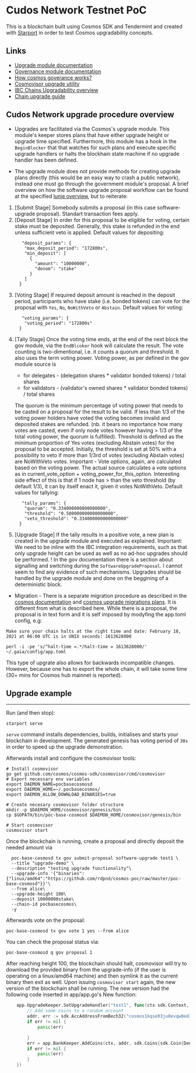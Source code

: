 # Cudos Network Testnet PoC

This is a blockchain built using Cosmos SDK and Tendermint and created with [Starport](https://github.com/tendermint/starport) in order to test Cosmos upgradability concepts.

## Links

 * [Upgrade module documentation](https://docs.cosmos.network/v0.42/modules/upgrade/)
 * [Governance module documentation](https://docs.cosmos.network/v0.42/modules/gov/)
 * [How cosmos goverance works?](https://lunie.io/guides/how-cosmos-governance-works/)
 * [Cosmovisor upgrade utility](https://github.com/cosmos/cosmos-sdk/tree/master/cosmovisor)
 * [IBC Chains Upgradability overview](https://docs.cosmos.network/master/ibc/upgrades/quick-guide.html)
 * [Chain upgrade guide](https://docs.cosmos.network/v0.42/migrations/chain-upgrade-guide-040.html)


## Cudos Network upgrade procedure overview

* Upgrades are facilitated via the Cosmos's upgrade module. This module's keeper stores plans that have either upgrade height or upgrade time specified. Furthermore, this module has a hook in the `BeginBlocker` that that watches for such plans and execute specific upgrade handlers or halts the blockhain state machine if no upgrade handler has been defined.

* The upgrade module does not provide methods for creating upgrade plans directly (this would be an easy way to crash a public network), instead one must go through the government module's proposal. A brief overview on how the software upgrade proposal workflow can be found at the specified [lunie overview](https://lunie.io/guides/how-cosmos-governance-works/), but to reiterate:
1. [Submit Stage] Somebody submits a proposal (in this case software-upgrade proposal). Standart transaction fees apply.
2. [Deposit Stage] In order for this proposal to be eligible for voting, certain stake must be deposited. Generally, this stake is refunded in the end unless sufficient veto is applied. Default values for depositing:
 ```
       "deposit_params": {
        "max_deposit_period": "172800s",
        "min_deposit": [
          {
            "amount": "10000000",
            "denom": "stake"
          }
        ]
      }
``` 
3. [Voting Stage] If required deposit amount is reached in the deposit period, participants who have stake (i.e. bonded tokens) can vote for the proposal with `Yes`, `No`, `NoWithVeto` or `Abstain`.
   Default values for voting:
 ```
       "voting_params": {
        "voting_period": "172800s"
      }
```
4. [Tally Stage] Once the voting time ends, at the end of the next block the gov module, via the `EndBlcoker` hook will calculate the result. The vote counting is two-dimentional, i.e. it counts a quorum and threshold. It also uses the term voting power. Voting power, as per defined in the gov module source is
   - for delegates - (delegation shares * validator bonded tokens) / total shares
   - for validators - (validator's owned shares * validator bonded tokens) / total shares
  
   The quorum is the minimum percentage of voting power that needs to be casted on a proposal for the result to be valid. If less than 1/3 of the voting power holders have voted the voting becomes invalid and deposited stakes are refunded. (nb. it bears no importance how many votes are casted, even if only node votes however having > 1/3 of the total voting power, the quorum is fulfilled).
  Threshold is defined as the minimum proportion of Yes votes (excluding Abstain votes) for the proposal to be accepted. Initially, the threshold is set at 50% with a possibility to veto if more than 1/3rd of votes (excluding Abstain votes) are NoWithVeto votes. Important - Vote options, again, are calculated based on the voting power. The actual source calculates a vote options as in current_vote_option + voting_power_for_this_option. Interesting side effect of this is that if 1 node has > than the veto threshold (by default 1/3), it can by itself enact it, given it votes NoWithVeto.
  Default values for tallying:
 ```
       "tally_params": {
        "quorum": "0.334000000000000000",
        "threshold": "0.500000000000000000",
        "veto_threshold": "0.334000000000000000"
      }
 ```
5. [Upgrade Stage] If the tally results in a positive vote, a new plan is created in the upgrade module and executed as explained. Important: We need to be inline with the IBC integration requirements, such as that only upgrade height can be used as well as no ad-hoc upgrades should be performed.
   ! In the gov documentation there is a section about signalling and switching during the `SoftwareUpgradeProposal`. I cannot seem to find any evidence of such mechanisms. Upgrades should be handled by the upgrade module and done on the beggining of a deterministic block.

* Migration - There is a separate migration procedure as described in the [cosmos documentation](https://docs.cosmos.network/v0.42/migrations/chain-upgrade-guide-040.html) and [cosmos upgrade migrations plans](https://github.com/cosmos/gaia/blob/main/docs/migration/cosmoshub-3.md#upgrade-procedure). It is different from what is described here. While there is a proposal, the proposal is in text form and it is self imposed by modyfing the app.toml config, e.g:
 ```
 Make sure your chain halts at the right time and date: February 18, 2021 at 06:00 UTC is in UNIX seconds: 1613628000

perl -i -pe 's/^halt-time =.*/halt-time = 1613628000/' ~/.gaia/config/app.toml
```
This type of upgrate also allows for backwards incompatible changes. However, because one has to export the whole chain, it will take some time (30+ mins for Cosmos hub mainnet is reported).

## Upgrade example

---

Run (and then stop):
```
starport serve
```

`serve` command installs dependencies, builds, initialises and starts your blockchain in development. The generated genesis has voting period of `30s` in order to speed up the upgrade demonstration.

Afterwards install and configure the cosmovisor tools:
```
# Install cosmovisor
go get github.com/cosmos/cosmos-sdk/cosmovisor/cmd/cosmovisor
# Export necessary env variables
export DAEMON_NAME=pocbasecosmosd
export DAEMON_HOME=~/.pocbasecosmos/
export DAEMON_ALLOW_DOWNLOAD_BINARIES=true

# Create necesary cosmovisor folder structure
mkdir -p $DAEMON_HOME/cosmovisor/genesis/bin
cp $GOPATH/bin/poc-base-cosmosd $DAEMON_HOME/cosmovisor/genesis/bin

# Start cosmovisor
cosmovisor start
```
Once the blockchain is running, create a proposal and directly deposit the needed amount via
```
  poc-base-cosmosd tx gov submit-proposal software-upgrade test1 \
  --title "upgrade-demo" \
  --description "testing upgrade functionality"\
  --upgrade-info '{"binaries":{"linux/amd64":"https://github.com/rdpnd/cosmos-poc/raw/master/poc-base-cosmosd"}}'\
  --from alice\
  --upgrade-height 100\
  --deposit 10000000stake\
  --chain-id pocbasecosmos\
  -y
```
Afterwards vote on the proposal:
```
poc-base-cosmosd tx gov vote 1 yes --from alice
```
You can check the proposal status via:
```
poc-base-cosmosd q gov proposal 1
```
After reaching height 100, the blockchain should halt, cosmovisor will try to download the provided binary from the upgrade-info (if the user is operating on a linux/amd64 machine) and then symlink it as the current binary then exit as well. Upon issuing `cosmovisor start` again, the new version of the blockchain shall be running. The new version had the following code inserted in app/app.go's New function:
```go
	app.UpgradeKeeper.SetUpgradeHandler("test1", func(ctx sdk.Context, plan upgradetypes.Plan) {
		// Add some coins to a random account
		addr, err := sdk.AccAddressFromBech32("cosmos1kqse03ju8evqw0ed3f92dk5suf4fj24lfy8y0q")
		if err != nil {
			panic(err)

		}
		err = app.BankKeeper.AddCoins(ctx, addr, sdk.Coins{sdk.Coin{Denom: "stake", Amount: sdk.NewInt(345600000)}})
		if err != nil {
			panic(err)
		}
	})
```
